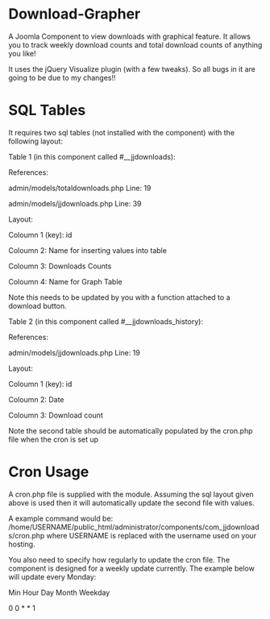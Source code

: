 Download-Grapher
================

A Joomla Component to view downloads with graphical feature. It allows you to track weekly download counts and total download counts of anything you like! 

It uses the jQuery Visualize plugin (with a few tweaks). So all bugs in it are going to be due to my changes!!

SQL Tables
================
It requires two sql tables (not installed with the component) with the following layout:

Table 1 (in this component called #__jjdownloads):

References: 

admin/models/totaldownloads.php    Line: 19

admin/models/jjdownloads.php       Line: 39

Layout: 

Coloumn 1 (key): id

Coloumn 2: Name for inserting values into table

Coloumn 3: Downloads Counts

Coloumn 4: Name for Graph Table

Note this needs to be updated by you with a function attached to a download button.

Table 2 (in this component called #__jjdownloads_history):

References: 

admin/models/jjdownloads.php       Line: 19

Layout: 

Coloumn 1 (key): id

Coloumn 2: Date

Coloumn 3: Download count

Note the second table should be automatically populated by the cron.php file when the cron is set up

Cron Usage
================
A cron.php file is supplied with the module. Assuming the sql layout given above is used then it will automatically update the second file with values.

A example command would be:
/home/USERNAME/public_html/administrator/components/com_jjdownloads/cron.php
where USERNAME is replaced with the username used on your hosting. 

You also need to specify how regularly to update the cron file. The component is designed for a weekly update currently. The example below will update every Monday:

Min Hour Day Month Weekday

 0	 0 	  *	   *	 1
 